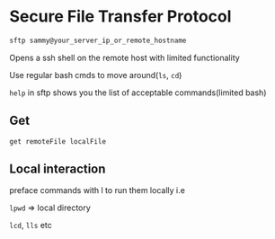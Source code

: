 # Secure File Transfer Protocol

```bash
sftp sammy@your_server_ip_or_remote_hostname
```

Opens a ssh shell on the remote host with limited functionality

Use regular bash cmds to move around(`ls`, `cd`)

`help` in sftp shows you the list of acceptable commands(limited bash)

## Get 

```
get remoteFile localFile
```

## Local interaction

preface commands with l to run them locally i.e

`lpwd` => local directory

`lcd`, `lls` etc

